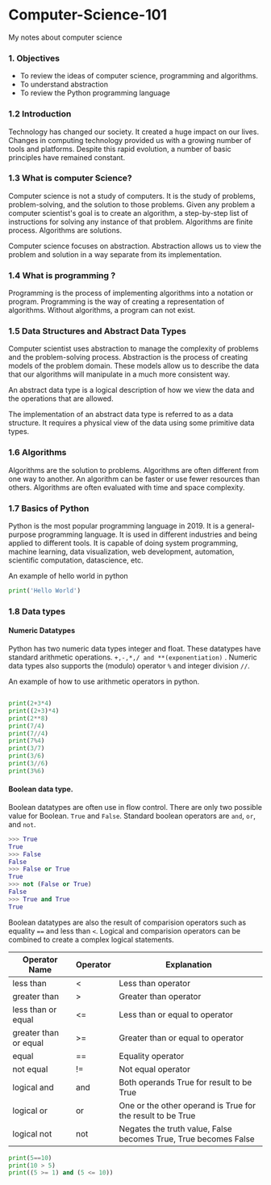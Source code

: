 # Computer-Science-101
My notes about computer science


###  1. Objectives

* To review the ideas of computer science, programming and algorithms.
* To understand abstraction
* To review the Python programming language


### 1.2 Introduction
Technology has changed our society. It created a huge impact on our lives. Changes in computing technology provided us with a growing number of tools and platforms. Despite this rapid evolution, a number of basic principles have remained constant.

### 1.3 What is computer Science?
Computer science is not a study of computers. It is the study of problems, problem-solving, and the solution to those problems. Given any problem a computer scientist's goal is to create an algorithm, a step-by-step list of instructions for solving any instance of that problem. Algorithms are finite process. Algorithms are solutions.

Computer science focuses on abstraction. Abstraction allows us to view the problem and solution in a way separate from its implementation.

### 1.4 What is programming ?

Programming is the process of implementing algorithms into a notation or program. Programming is the way of creating a representation of algorithms. Without algorithms, a program can not exist.

### 1.5 Data Structures and Abstract Data Types

Computer scientist uses abstraction to manage the complexity of problems and the problem-solving process. Abstraction is the process of creating models of the problem domain. These models allow us to describe the data that our algorithms will manipulate in a much more consistent way.

An abstract data type is a logical description of how we view the data and the operations that are allowed.

The implementation of an abstract data type is referred to as a data structure. It requires a physical view of the data using some primitive data types.


### 1.6 Algorithms

Algorithms are the solution to problems. Algorithms are often different from one way to another. An algorithm can be faster or use fewer resources than others. Algorithms are often evaluated with time and space complexity.


### 1.7 Basics of Python

Python is the most popular programming language in 2019. It is a general-purpose programming language. It is used in different industries and being applied to different tools. It is capable of doing system programming, machine learning, data visualization, web development, automation, scientific computation, datascience, etc.

An example of hello world in python
``` python
print('Hello World')
```


### 1.8 Data types

#### Numeric Datatypes
Python has two numeric data types integer and float. These datatypes have standard arithmetic operations. `+,-,*,/ and **(exponentiation)` . Numeric data types also supports the (modulo) operator `%` and integer division `//`.

An example of how to use arithmetic operators in python.

```python

print(2+3*4)
print((2+3)*4)
print(2**8)
print(7/4)
print(7//4)
print(7%4)
print(3/7)
print(3/6)
print(3//6)
print(3%6)
```
#### Boolean data type.
Boolean datatypes are often use in flow control. There are only two possible value for Boolean. `True` and `False`. Standard boolean operators are `and`, `or`, and `not`.

```python
>>> True
True
>>> False
False
>>> False or True
True
>>> not (False or True)
False
>>> True and True
True
```

Boolean datatypes are also the result of comparision operators such as equality `==` and less than `<`. Logical and comparision operators can be combined to create a complex logical statements.


|Operator Name   	        |  Operator   | Explanation                                                    |
|---	                    |---	        |---          	                                                 |
|less than 	              | <	          |Less than operator                                              |
|greater than   	        | >	          |Greater than operator            	                             |
|less than or equal   	  | <=          |Less than or equal to operator              	                   |
|greater than or equal    | >=          |Greater than or equal to operator              	               |
|equal 	                  | == 	        |Equality operator              	                               |
|not equal	              | !=	        |Not equal operator              	                               |
|logical and              | and         |Both operands True for result to be True              	         |
|logical or	              | or	        |One or the other operand is True for the result to be True      |
|logical not	            | not	        |Negates the truth value, False becomes True, True becomes False |

```python
print(5==10)
print(10 > 5)
print((5 >= 1) and (5 <= 10))
```
